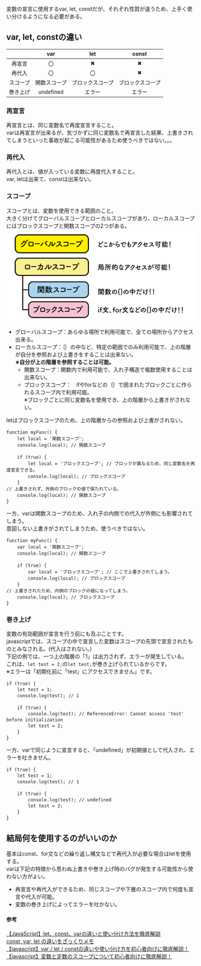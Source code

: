 変数の宣言に使用するvar, let, constだが、それぞれ性質が違うため、上手く使い分けるようになる必要がある。  
## var, let, constの違い  
|          | var          | let              | const            | 
| :--------: | :------------: |  :------------:  |  :------------:  | 
| 再宣言   | 〇           | ✖               | ✖               | 
| 再代入   | 〇           | 〇               | ✖               | 
| スコープ | 関数スコープ | ブロックスコープ | ブロックスコープ | 
| 巻き上げ | undefined    | エラー           | エラー           | 
### 再宣言
再宣言とは、同じ変数名で再度宣言すること。  
varは再宣言が出来るが、気づかずに同じ変数名で再宣言した結果、上書きされてしまうといった事故が起こる可能性があるため使うべきではない。。。

###  再代入
再代入とは、値が入っている変数に再度代入すること。  
var, letは出来て、constは出来ない。

### スコープ
スコープとは、変数を使用できる範囲のこと。  
大きく分けてグローバルスコープとローカルスコープがあり、ローカルスコープにはブロックスコープと関数スコープの2つがある。
![scope](https://github.com/uchas0120/TIL/blob/main/images/scope.png)
- グローバルスコープ：あらゆる場所で利用可能で、全ての場所からアクセス出来る。
- ローカルスコープ：｛｝の中など、特定の範囲でのみ利用可能で、上の階層が自分を参照および上書きをすることは出来ない。  
  **※自分が上の階層を参照することは可能。**
  - 関数スコープ：関数内で利用可能で、入れ子構造で複数使用することは出来ない。
  - ブロックスコープ：　ifやforなどの｛｝で囲まれたブロックごとに作られるスコープ内で利用可能。  
※ブロックごとに同じ変数名を使用でき、上の階層から上書きがされない。

letはブロックスコープのため、上の階層からの参照および上書がされない。  
```
function myFunc() {
    let local = '関数スコープ';
    console.log(local); // 関数スコープ

    if (true) {
        let local = 'ブロックスコープ'; // ブロックが異なるため、同じ変数名を再度宣言できる。
        console.log(local); // ブロックスコープ
    }
// 上書きされず、外側のブロックの値で保たれている。
    console.log(local); // 関数スコープ
}
```

一方、varは関数スコープのため、入れ子の内側での代入が外側にも影響されてしまう。  
意図しない上書きがされてしまうため、使うべきではない。
```
function myFunc() {
    var local = '関数スコープ';
    console.log(local); // 関数スコープ

    if (true) {
        var local = 'ブロックスコープ'; // ここで上書きされてしまう。
        console.log(local); // ブロックスコープ
    }
// 上書きされたため、内側のブロックの値になってしまう。
    console.log(local); // ブロックスコープ
}
```

### 巻き上げ
変数の有効範囲が宣言を行う前にも及ぶことです。  
javascriptでは、スコープの中で宣言した変数はスコープの先頭で宣言されたものとみなされる。(代入はされない。)  
下記の例では、一つ上の階層の「1」は出力されず、エラーが発生している。  
これは、`let test = 2;`の`let test;`が巻き上げられているからです。  
※エラーは「初期化前に「test」にアクセスできません」です。
```
if (true) {
    let test = 1;
    console.log(test); // 1

    if (true) {
        console.log(test); // ReferenceError: Cannot access 'test' before initialization
        let test = 2;
    }
}
```
一方、varで同じように宣言すると、「undefined」が初期値として代入され、エラーを吐きません。  
```
if (true) {
    let test = 1;
    console.log(test); // 1

    if (true) {
        console.log(test); // undefined
        let test = 2;
    }
}
```

## 結局何を使用するのがいいのか
基本はconst、for文などの繰り返し構文などで再代入が必要な場合はletを使用する。  
varは下記の特徴から思わぬ上書きや巻き上げ時のバグが発生する可能性から使わない方がよい。
- 再宣言や再代入ができるため、同じスコープや下層のスコープ内で何度も宣言や代入が可能。
- 変数の巻き上げによってエラーを吐かない。

#### 参考
[【JavaScript】let、const、varの違いと使い分け方法を徹底解説](https://techplay.jp/column/1619)  
[const, var, let の違いをざっくりメモ](https://qiita.com/Lyn131/items/6c2d3dab541d65eb1897)  
[【javascript】var / let / constの違いや使い分け方を初心者向けに徹底解説！](https://tagnote.net/javascript/let_var_const-js/#%E6%9C%80%E5%BE%8C%E3%81%AB)  
[【javascript】変数と定数のスコープについて初心者向けに徹底解説！](https://tagnote.net/javascript/scope-js/)  
